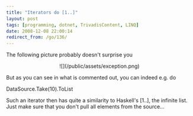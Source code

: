 ```yaml
---
title: "Iterators do [1..]"
layout: post
tags: [programming, dotnet, TrivadisContent, LINQ]
date: 2008-12-08 22:00:14
redirect_from: /go/136/
---
```


The following picture probably doesn't surprise you

<div style="text-align:center">![](/public/assets/exception.png)</div>

But as you can see in what is commented out, you can indeed e.g. do

<csharp>DataSource.Take(10).ToList</csharp>

Such an iterator then has quite a similarity to Haskell's [1..], the infinite list. Just make sure that you don't pull all elements from the source...